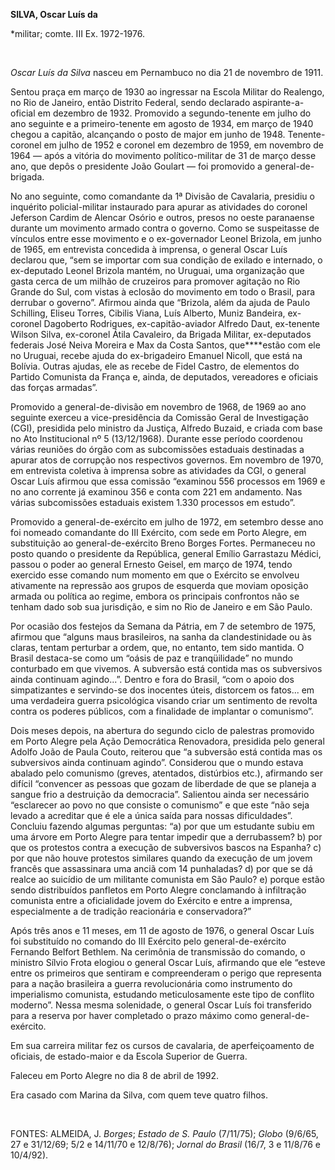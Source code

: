 **SILVA, Oscar Luís da**

\*militar; comte. III Ex. 1972-1976.

 

*Oscar Luís da Silva* nasceu em Pernambuco no dia 21 de novembro de
1911.

Sentou praça em março de 1930 ao ingressar na Escola Militar do
Realengo, no Rio de Janeiro, então Distrito Federal, sendo declarado
aspirante-a-oficial em dezembro de 1932. Promovido a segundo-tenente em
julho do ano seguinte e a primeiro-tenente em agosto de 1934, em março
de 1940 chegou a capitão, alcançando o posto de major em junho de 1948.
Tenente-coronel em julho de 1952 e coronel em dezembro de 1959, em
novembro de 1964 — após a vitória do movimento político-militar de 31 de
março desse ano, que depôs o presidente João Goulart — foi promovido a
general-de-brigada.

No ano seguinte, como comandante da 1ª Divisão de Cavalaria, presidiu o
inquérito policial-militar instaurado para apurar as atividades do
coronel Jeferson Cardim de Alencar Osório e outros, presos no oeste
paranaense durante um movimento armado contra o governo. Como se
suspeitasse de vínculos entre esse movimento e o ex-governador Leonel
Brizola, em junho de 1965, em entrevista concedida à imprensa, o general
Oscar Luís declarou que, “sem se importar com sua condição de exilado e
internado, o ex-deputado Leonel Brizola mantém, no Uruguai, uma
organização que gasta cerca de um milhão de cruzeiros para promover
agitação no Rio Grande do Sul, com vistas à eclosão do movimento em todo
o Brasil, para derrubar o governo”. Afirmou ainda que “Brizola, além da
ajuda de Paulo Schilling, Eliseu Torres, Cibilis Viana, Luís Alberto,
Muniz Bandeira, ex-coronel Dagoberto Rodrigues, ex-capitão-aviador
Alfredo Daut, ex-tenente Wilson Silva, ex-coronel Átila Cavaleiro, da
Brigada Militar, ex-deputados federais José Neiva Moreira e Max da Costa
Santos, que****estão com ele no Uruguai, recebe ajuda do ex-brigadeiro
Emanuel Nicoll, que está na Bolívia. Outras ajudas, ele as recebe de
Fidel Castro, de elementos do Partido Comunista da França e, ainda, de
deputados, vereadores e oficiais das forças armadas”.

Promovido a general-de-divisão em novembro de 1968, de 1969 ao ano
seguinte exerceu a vice-presidência da Comissão Geral de Investigação
(CGI), presidida pelo ministro da Justiça, Alfredo Buzaid, e criada com
base no Ato Institucional nº 5 (13/12/1968). Durante esse período
coordenou várias reuniões do órgão com as subcomissões estaduais
destinadas a apurar atos de corrupção nos respectivos governos. Em
novembro de 1970, em entrevista coletiva à imprensa sobre as atividades
da CGI, o general Oscar Luís afirmou que essa comissão “examinou 556
processos em 1969 e no ano corrente já examinou 356 e conta com 221 em
andamento. Nas várias subcomissões estaduais existem 1.330 processos em
estudo”.

Promovido a general-de-exército em julho de 1972, em setembro desse ano
foi nomeado comandante do III Exército, com sede em Porto Alegre, em
substituição ao general-de-exército Breno Borges Fortes. Permaneceu no
posto quando o presidente da República, general Emílio Garrastazu
Médici, passou o poder ao general Ernesto Geisel, em março de 1974,
tendo exercido esse comando num momento em que o Exército se envolveu
ativamente na repressão aos grupos de esquerda que moviam oposição
armada ou política ao regime, embora os principais confrontos não se
tenham dado sob sua jurisdição, e sim no Rio de Janeiro e em São Paulo.

Por ocasião dos festejos da Semana da Pátria, em 7 de setembro de 1975,
afirmou que “alguns maus brasileiros, na sanha da clandestinidade ou às
claras, tentam perturbar a ordem, que, no entanto, tem sido mantida. O
Brasil destaca-se como um “oásis de paz e tranqüilidade” no mundo
conturbado em que vivemos. A subversão está contida mas os subversivos
ainda continuam agindo...”. Dentro e fora do Brasil, “com o apoio dos
simpatizantes e servindo-se dos inocentes úteis, distorcem os fatos...
em uma verdadeira guerra psicológica visando criar um sentimento de
revolta contra os poderes públicos, com a finalidade de implantar o
comunismo”.

Dois meses depois, na abertura do segundo ciclo de palestras promovido
em Porto Alegre pela Ação Democrática Renovadora, presidida pelo general
Adolfo João de Paula Couto, reiterou que “a subversão está contida mas
os subversivos ainda continuam agindo”. Considerou que o mundo estava
abalado pelo comunismo (greves, atentados, distúrbios etc.), afirmando
ser difícil “convencer as pessoas que gozam de liberdade de que se
planeja a sangue frio a destruição da democracia”. Salientou ainda ser
necessário “esclarecer ao povo no que consiste o comunismo” e que este
“não seja levado a acreditar que é ele a única saída para nossas
dificuldades”. Concluiu fazendo algumas perguntas: “a) por que um
estudante subiu em uma árvore em Porto Alegre para tentar impedir que a
derrubassem? b) por que os protestos contra a execução de subversivos
bascos na Espanha? c) por que não houve protestos similares quando da
execução de um jovem francês que assassinara uma anciã com 14
punhaladas? d) por que se dá realce ao suicídio de um militante
comunista em São Paulo? e) porque estão sendo distribuídos panfletos em
Porto Alegre conclamando à infiltração comunista entre a oficialidade
jovem do Exército e entre a imprensa, especialmente a de tradição
reacionária e conservadora?”

Após três anos e 11 meses, em 11 de agosto de 1976, o general Oscar Luís
foi substituído no comando do III Exército pelo general-de-exército
Fernando Belfort Bethlem. Na cerimônia de transmissão do comando, o
ministro Sílvio Frota elogiou o general Oscar Luís, afirmando que ele
“esteve entre os primeiros que sentiram e compreenderam o perigo que
representa para a nação brasileira a guerra revolucionária como
instrumento do imperialismo comunista, estudando meticulosamente este
tipo de conflito moderno”. Nessa mesma solenidade, o general Oscar Luís
foi transferido para a reserva por haver completado o prazo máximo como
general-de-exército.

Em sua carreira militar fez os cursos de cavalaria, de aperfeiçoamento
de oficiais, de estado-maior e da Escola Superior de Guerra.

Faleceu em Porto Alegre no dia 8 de abril de 1992.

Era casado com Marina da Silva, com quem teve quatro filhos.

 

FONTES: ALMEIDA, J. *Borges*; *Estado de S. Paulo* (7/11/75); *Globo*
(9/6/65, 27 e 31/12/69; 5/2 e 14/11/70 e 12/8/76); *Jornal do Brasil*
(16/7, 3 e 11/8/76 e 10/4/92).

 
